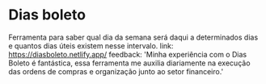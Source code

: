 # Dias boleto

Ferramenta para saber qual dia da semana será daqui a determinados dias e quantos dias úteis existem nesse intervalo.
link: https://diasboleto.netlify.app/
feedback: 'Minha experiência com o Dias Boleto é fantástica, essa ferramenta me auxilia diariamente na execução das ordens de compras e organização junto ao setor financeiro.'
